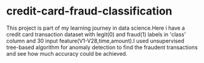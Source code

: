 # credit-card-fraud-classification
This project is part of my learning journey in data science.Here i have a credit card transaction dataset with legit(0) and fraud(1) labels in 'class' column and 30 input feature(V1-V28,time,amount).I used unsupervised  tree-based algorithm for anomaly detection to find the fraudent transactions and see how much accuracy could be achieved.
